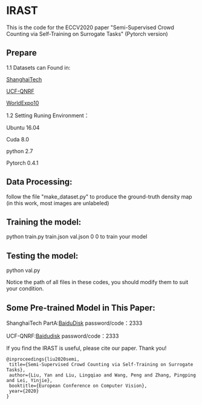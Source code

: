 # IRAST
This is the code for the ECCV2020 paper "Semi-Supervised Crowd Counting via Self-Training on Surrogate Tasks" (Pytorch version)

## Prepare 
  1.1 Datasets can Found in:
  
   [ShanghaiTech](https://pan.baidu.com/s/1nuAYslz/)
   
   
   [UCF-QNRF]( https://drive.google.com/open?id=1fLZdOsOXlv2muNB_bXEW6t-IS9MRziL6)
   
   
   [WorldExpo10]( http://www.ee.cuhk.edu.hk/~xgwang/expo.html)
    
  1.2 Setting Runing Environment：
  
  Ubuntu 16.04
  
  
  Cuda 8.0
  
  
  python 2.7
  
  
  Pytorch 0.4.1
  
## Data Processing:
  follow the file "make_dataset.py" to produce the ground-truth density map (in this work, most images are unlabeled)
  
## Training the model:
  python train.py train.json val.json 0 0 to train your model
  
## Testing the model:
  python val.py 
  
  Notice the path of all files in these codes, you should modify them to suit your condition.
  
 ## Some Pre-trained Model in This Paper:
 ShanghaiTech PartA:[BaiduDisk](https://pan.baidu.com/s/1uYBtd9O0LfPUxveDmc7WQA )   password/code：2333 
 
 
 UCF-QNRF:[Baidudisk](https://pan.baidu.com/s/1TWsoIQZJBrGeMPnqlSQYCg)  password/code：2333 
 
 
 
 If you find the IRAST is useful, please cite our paper. Thank you!
 ```
 @inproceedings{liu2020semi,
  title={Semi-Supervised Crowd Counting via Self-Training on Surrogate Tasks},
  author={Liu, Yan and Liu, Lingqiao and Wang, Peng and Zhang, Pingping and Lei, Yinjie},
  booktitle={European Conference on Computer Vision},
  year={2020}
}
```
 

